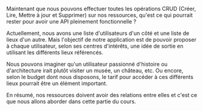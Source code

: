 Maintenant que nous pouvons effectuer toutes les opérations CRUD (Créer, Lire, Mettre à jour et Supprimer) sur nos ressources, qu'est ce qui pourrait rester pour avoir une API pleinement fonctionnelle ?

Actuellement, nous avons une liste d'utilisateurs d'un côté et une liste de lieux d'un autre. Mais l'objectif de notre application est de pouvoir proposer à chaque utilisateur, selon ses centres d'intérêts, une idée de sortie en utilisant les différents lieux référencés.

Nous pouvons imaginer qu'un utilisateur passionné d'histoire ou d'architecture irait plutôt visiter un musée, un château, etc. Ou encore, selon le budget dont nous disposons, le tarif pour accéder à ces différents lieux pourrait être un élément important.
 
En résumé, nos ressources doivent avoir des relations entre elles et c'est ce que nous allons aborder dans cette partie du cours.